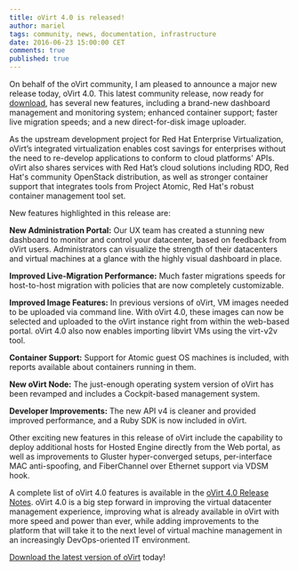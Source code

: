 ```yaml
---
title: oVirt 4.0 is released!
author: mariel
tags: community, news, documentation, infrastructure
date: 2016-06-23 15:00:00 CET
comments: true
published: true
---
```


On behalf of the oVirt community, I am pleased to announce a major new release today, oVirt 4.0. This latest community release, now ready for <a href="http://www.ovirt.org/download/">download</a>, has several new features, including a brand-new dashboard management and monitoring system; enhanced container support; faster live migration speeds; and a new direct-for-disk image uploader.

As the upstream development project for Red Hat Enterprise Virtualization, oVirt’s integrated virtualization enables cost savings for enterprises without the need to re-develop applications to conform to cloud platforms' APIs. oVirt also shares services with Red Hat’s cloud solutions including RDO, Red Hat's community OpenStack distribution, as well as stronger container support that integrates tools from Project Atomic, Red Hat's robust container management tool set.

New features highlighted in this release are:

**New Administration Portal:** Our UX team has created a stunning new dashboard to monitor and control your datacenter, based on feedback from oVirt users. Administrators can visualize the strength of their datacenters and virtual machines at a glance with the highly visual dashboard in place.

**Improved Live-Migration Performance:** Much faster migrations speeds for host-to-host migration with policies that are now completely customizable.

**Improved Image Features:** In previous versions of oVirt, VM images needed to be uploaded via command line. With oVirt 4.0, these images can now be selected and uploaded to the oVirt instance right from within the web-based portal. oVirt 4.0 also now enables importing libvirt VMs using the virt-v2v tool.

**Container Support:** Support for Atomic guest OS machines is included, with reports available about containers running in them.

**New oVirt Node:** The just-enough operating system version of oVirt has been revamped and includes a Cockpit-based management system.

**Developer Improvements:** The new API v4 is cleaner and provided improved performance, and a Ruby SDK is now included in oVirt.

Other exciting new features in this release of oVirt include the capability to deploy additional hosts for Hosted Engine directly from the Web portal, as well as improvements to Gluster hyper-converged setups, per-interface MAC anti-spoofing, and FiberChannel over Ethernet support via VDSM hook.

A complete list of oVirt 4.0 features is available in the <a href="http://www.ovirt.org/release/4.0.0/">oVirt 4.0 Release Notes</a>. oVirt 4.0  is a big step forward in improving the virtual datacenter management experience, improving what is already available in oVirt with more speed and power than ever, while adding improvements to the platform that will take it to the next level of virtual machine management in an increasingly DevOps-oriented IT environment.

<a href="http://www.ovirt.org/download/">Download the latest version of oVirt</a> today!
